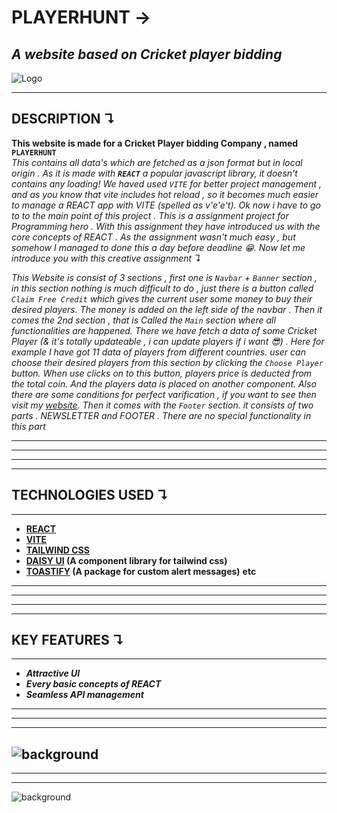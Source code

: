 
# **PLAYERHUNT** ->
## *A website based on Cricket player bidding*

![Logo](https://i.ibb.co.com/sP8vd25/logo.png)


---
## **DESCRIPTION** ↴

**This website is made for a Cricket Player bidding Company , named  **`PLAYERHUNT`****   
*This contains all data's which are fetched as a json format but in local origin . As it is made with **`REACT`** a popular javascript library, it doesn't contains any loading! We haved used `VITE` for better project management , and as you know that vite includes hot reload , so it becomes much easier to manage a REACT app with VITE (spelled as v'e'e't). Ok now i have to go to to the main point of this project . This is a assignment project for Programming hero . With this assignment they have introduced us with the core concepts of REACT . As the assignment wasn't much easy , but somehow I managed to done this a day before deadline 😁. Now let me introduce you with this creative assignment ↴*

*This Website is consist of 3 sections , first one is `Navbar` + `Banner` section , in this section nothing is much difficult to do , just there is a button called `Claim Free Credit` which gives the current user some money to buy their desired players. The money is added on the left side of the navbar . Then it comes the 2nd section , that is Called the `Main` section where all functionalities are happened. There we have fetch a data of some Cricket Player (& it's totally updateable , i can update players if i want 😎) . Here for example I have got 11 data of players from different countries. user can choose their desired players from this section by clicking the `Choose Player` button. When use clicks on to this button, players price is deducted from the total coin. And the players data is placed on another component. Also there are some conditions for perfect varification , if you want to see then visit my [website](https://ph-assignment-7-arijit.surge.sh/). Then it comes with the `Footer` section. it consists of two parts . NEWSLETTER and FOOTER . There are no special functionality in this part*

---
---
---
---
## **TECHNOLOGIES USED** ↴
--- 
- **[REACT](https://react.dev/)**
- **[VITE](https://vite.dev/)**
- **[TAILWIND CSS](https://tailwindcss.com/)**
- **[DAISY UI](https://daisyui.com/) (A component library for tailwind css)**
- **[TOASTIFY](https://www.npmjs.com/package/react-toastify) (A package for custom alert messages)**
**etc**

---
---
---
---
## **KEY FEATURES ↴**
---
- ***Attractive UI***
- ***Every basic concepts of REACT***
- ***Seamless API management***

---
---
---

![background](https://i.ibb.co.com/9hJVyr6/bg-shadow.png)
---
---
---
![background](https://i.ibb.co.com/jD2L4b3/Screenshot-5.png)